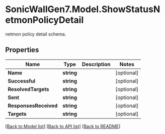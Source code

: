 # SonicWallGen7.Model.ShowStatusNetmonPolicyDetail
netmon policy detail schema.

## Properties

Name | Type | Description | Notes
------------ | ------------- | ------------- | -------------
**Name** | **string** |  | [optional] 
**Successful** | **string** |  | [optional] 
**ResolvedTargets** | **string** |  | [optional] 
**Sent** | **string** |  | [optional] 
**ResponsesReceived** | **string** |  | [optional] 
**Targets** | **string** |  | [optional] 

[[Back to Model list]](../README.md#documentation-for-models) [[Back to API list]](../README.md#documentation-for-api-endpoints) [[Back to README]](../README.md)

